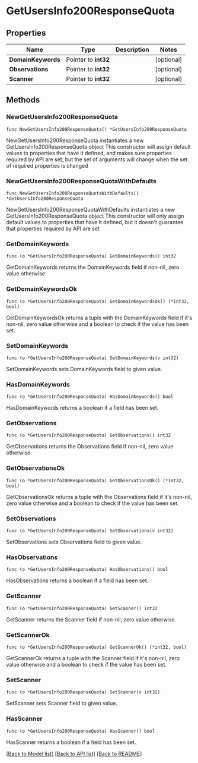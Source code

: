 # GetUsersInfo200ResponseQuota

## Properties

Name | Type | Description | Notes
------------ | ------------- | ------------- | -------------
**DomainKeywords** | Pointer to **int32** |  | [optional] 
**Observations** | Pointer to **int32** |  | [optional] 
**Scanner** | Pointer to **int32** |  | [optional] 

## Methods

### NewGetUsersInfo200ResponseQuota

`func NewGetUsersInfo200ResponseQuota() *GetUsersInfo200ResponseQuota`

NewGetUsersInfo200ResponseQuota instantiates a new GetUsersInfo200ResponseQuota object
This constructor will assign default values to properties that have it defined,
and makes sure properties required by API are set, but the set of arguments
will change when the set of required properties is changed

### NewGetUsersInfo200ResponseQuotaWithDefaults

`func NewGetUsersInfo200ResponseQuotaWithDefaults() *GetUsersInfo200ResponseQuota`

NewGetUsersInfo200ResponseQuotaWithDefaults instantiates a new GetUsersInfo200ResponseQuota object
This constructor will only assign default values to properties that have it defined,
but it doesn't guarantee that properties required by API are set

### GetDomainKeywords

`func (o *GetUsersInfo200ResponseQuota) GetDomainKeywords() int32`

GetDomainKeywords returns the DomainKeywords field if non-nil, zero value otherwise.

### GetDomainKeywordsOk

`func (o *GetUsersInfo200ResponseQuota) GetDomainKeywordsOk() (*int32, bool)`

GetDomainKeywordsOk returns a tuple with the DomainKeywords field if it's non-nil, zero value otherwise
and a boolean to check if the value has been set.

### SetDomainKeywords

`func (o *GetUsersInfo200ResponseQuota) SetDomainKeywords(v int32)`

SetDomainKeywords sets DomainKeywords field to given value.

### HasDomainKeywords

`func (o *GetUsersInfo200ResponseQuota) HasDomainKeywords() bool`

HasDomainKeywords returns a boolean if a field has been set.

### GetObservations

`func (o *GetUsersInfo200ResponseQuota) GetObservations() int32`

GetObservations returns the Observations field if non-nil, zero value otherwise.

### GetObservationsOk

`func (o *GetUsersInfo200ResponseQuota) GetObservationsOk() (*int32, bool)`

GetObservationsOk returns a tuple with the Observations field if it's non-nil, zero value otherwise
and a boolean to check if the value has been set.

### SetObservations

`func (o *GetUsersInfo200ResponseQuota) SetObservations(v int32)`

SetObservations sets Observations field to given value.

### HasObservations

`func (o *GetUsersInfo200ResponseQuota) HasObservations() bool`

HasObservations returns a boolean if a field has been set.

### GetScanner

`func (o *GetUsersInfo200ResponseQuota) GetScanner() int32`

GetScanner returns the Scanner field if non-nil, zero value otherwise.

### GetScannerOk

`func (o *GetUsersInfo200ResponseQuota) GetScannerOk() (*int32, bool)`

GetScannerOk returns a tuple with the Scanner field if it's non-nil, zero value otherwise
and a boolean to check if the value has been set.

### SetScanner

`func (o *GetUsersInfo200ResponseQuota) SetScanner(v int32)`

SetScanner sets Scanner field to given value.

### HasScanner

`func (o *GetUsersInfo200ResponseQuota) HasScanner() bool`

HasScanner returns a boolean if a field has been set.


[[Back to Model list]](../README.md#documentation-for-models) [[Back to API list]](../README.md#documentation-for-api-endpoints) [[Back to README]](../README.md)


